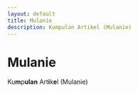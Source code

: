 ```yaml
---
layout: default
title: Mulanie
description: Kumpulan Artikel (Mulanie)
---
```


# Mulanie

Ku**m**p**ulan** Art**i**k**e**l (Mulanie)
